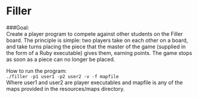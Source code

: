 # Filler
###Goal:  
Create a player program to compete against other students on the Filler board. The principle is simple: two players take on each other on a board, and take turns placing the piece that the master of the game (supplied in the form of a Ruby executable) gives them, earning points. The game stops as soon as a piece can no longer be placed.  
  
How to run the program:  
`./filler -p1 user1 -p2 user2 -v -f mapfile`  
Where user1 and user2 are player executables and mapfile is any of the maps provided in the resources/maps directory.

